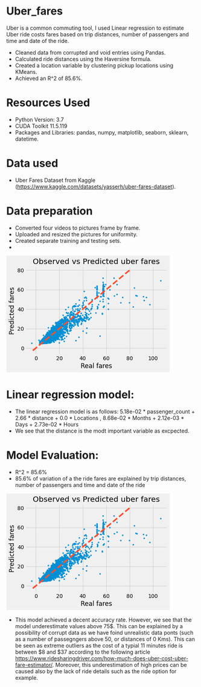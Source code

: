 # Uber_fares

Uber is a common commuting tool, I used Linear regression to estimate Uber ride costs fares based on trip distances, number of passengers and time and date of the ride.

* Cleaned data from corrupted and void entries using Pandas.
* Calculated ride distances using the Haversine formula.
* Created a location variable by clustering pickup locations using KMeans.
* Achieved an R^2 of 85.6%.


# Resources Used
* Python Version: 3.7
* CUDA Toolkit 11.5.119 
* Packages and Libraries: pandas, numpy, matplotlib, seaborn, sklearn, datetime.
# Data used
* Uber Fares Dataset from Kaggle (https://www.kaggle.com/datasets/yasserh/uber-fares-dataset).

# Data preparation
* Converted four videos to pictures frame by frame.
* Uploaded and resized the pictures for uniformity.
* Created separate training and testing sets.
* 
![image 2](https://github.com/YoussefAithaddou/Uber_fares/blob/main/Regression%20Result.png)

# Linear regression model:
* The linear regression model is as follows:  5.18e-02 * passenger_count + 2.66 * distance + 0.0 * Locations , 8.68e-02 * Months + 2.12e-03 * Days + 2.73e-02 * Hours
* We see that the distance is the modt important variable as excpected.


# Model Evaluation:
* R^2 = 85.6% 
* 85.6% of variation of a the ride fares are explained by trip distances, number of passengers and time and date of the ride 


![image 1](https://github.com/YoussefAithaddou/Uber_fares/blob/main/Regression%20Result.png)

* This model achieved a decent accuracy rate. However, we see that the model underestimate values above 75$. This can be explained by a possibility of corrupt data as we have foind unrealistic data ponts (such as a number of passegngers above 50, or distances of 0 Kms). This can be seen as extreme outliers as the cost of a typial 11 minutes ride is between $8 and $37 according to the following article https://www.ridesharingdriver.com/how-much-does-uber-cost-uber-fare-estimator/. Moreover, this underestimation of high prices can be caused also by the lack of ride details such as the ride option for example.
